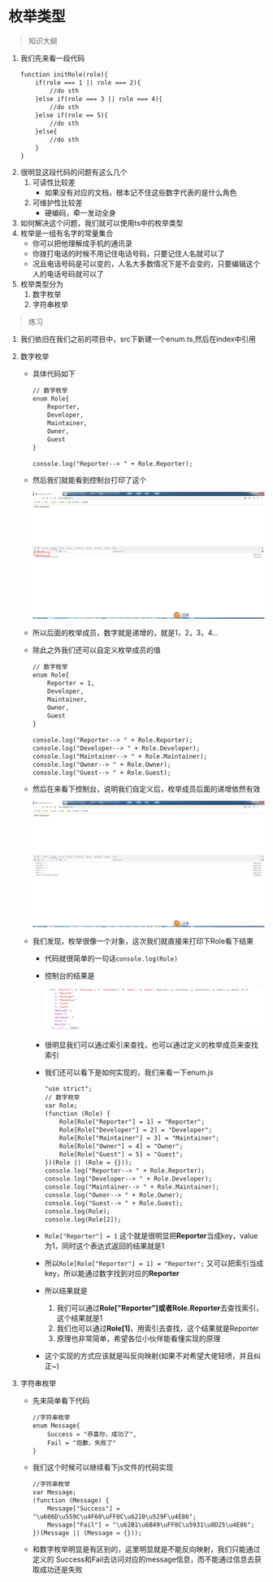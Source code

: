 # 枚举类型

> 知识大纲
1. 我们先来看一段代码
    ```
    function initRole(role){
        if(role === 1 || role === 2){
            //do sth
        }else if(role === 3 || role === 4){
            //do sth
        }else if(role == 5){
            //do sth
        }else{
            //do sth
        }
    }
    ```
2. 很明显这段代码的问题有这么几个
    1. 可读性比较差
        * 如果没有对应的文档，根本记不住这些数字代表的是什么角色
    2. 可维护性比较差
        * 硬编码，牵一发动全身
3. 如何解决这个问题，我们就可以使用ts中的枚举类型
4. 枚举是一组有名字的常量集合
    * 你可以把他理解成手机的通讯录
    * 你拨打电话的时候不用记住电话号码，只要记住人名就可以了
    * 况且电话号码是可以变的，人名大多数情况下是不会变的，只要编辑这个人的电话号码就可以了
5. 枚举类型分为
    1. 数字枚举
    2. 字符串枚举
    
> 练习
1. 我们依旧在我们之前的项目中，src下新建一个enum.ts,然后在index中引用  
2. 数字枚举
    * 具体代码如下
        ```
        // 数字枚举
        enum Role{
            Reporter,
            Developer,
            Maintainer,
            Owner,
            Guest
        }
        
        console.log("Reporter--> " + Role.Reporter);
        ```                   
    * 然后我们就能看到控制台打印了这个  
    
        ![](./images/控制台打印数字枚举.jpg)  
        
    * 所以后面的枚举成员，数字就是递增的，就是1，2，3，4...
    * 除此之外我们还可以自定义枚举成员的值  
        ```
        // 数字枚举
        enum Role{
            Reporter = 1,
            Developer,
            Maintainer,
            Owner,
            Guest
        }
        
        console.log("Reporter--> " + Role.Reporter);
        console.log("Developer--> " + Role.Developer);
        console.log("Maintainer--> " + Role.Maintainer);
        console.log("Owner--> " + Role.Owner);
        console.log("Guest--> " + Role.Guest);
        ```  
    * 然后在来看下控制台，说明我们自定义后，枚举成员后面的递增依然有效   
    
        ![](./images/自定义枚举类型.jpg) 
        
    * 我们发现，枚举很像一个对象，这次我们就直接来打印下Role看下结果  
        * 代码就很简单的一句话`console.log(Role)`  
        * 控制台的结果是
            
            ![](./images/打印枚举对象.jpg)
        
        * 很明显我们可以通过索引来查找，也可以通过定义的枚举成员来查找索引
        * 我们还可以看下是如何实现的，我们来看一下enum.js
            ```
            "use strict";
            // 数字枚举
            var Role;
            (function (Role) {
                Role[Role["Reporter"] = 1] = "Reporter";
                Role[Role["Developer"] = 2] = "Developer";
                Role[Role["Maintainer"] = 3] = "Maintainer";
                Role[Role["Owner"] = 4] = "Owner";
                Role[Role["Guest"] = 5] = "Guest";
            })(Role || (Role = {}));
            console.log("Reporter--> " + Role.Reporter);
            console.log("Developer--> " + Role.Developer);
            console.log("Maintainer--> " + Role.Maintainer);
            console.log("Owner--> " + Role.Owner);
            console.log("Guest--> " + Role.Guest);
            console.log(Role);
            console.log(Role[2]);
            ```
        * `Role["Reporter"] = 1` 这个就是很明显把**Reporter**当成key，value为1，同时这个表达式返回的结果就是1
        * 所以`Role[Role["Reporter"] = 1] = "Reporter";` 又可以把索引当成key，所以能通过数字找到对应的**Reporter**
        * 所以结果就是
            1. 我们可以通过**Role["Reporter"]**或者**Role.Reporter**去查找索引，这个结果就是1
            2. 我们也可以通过**Role[1]**，用索引去查找，这个结果就是Reporter
            3. 原理也非常简单，希望各位小伙伴能看懂实现的原理
        * 这个实现的方式应该就是叫反向映射(如果不对希望大佬轻喷，并且纠正~)
        
3. 字符串枚举     
    * 先来简单看下代码
        ```
        //字符串枚举
        enum Message{
            Success = "恭喜你，成功了",
            Fail = "抱歉，失败了"
        }
        ```   
    * 我们这个时候可以继续看下js文件的代码实现
        ```
        //字符串枚举
        var Message;
        (function (Message) {
            Message["Success"] = "\u606D\u559C\u4F60\uFF0C\u6210\u529F\u4E86";
            Message["Fail"] = "\u62B1\u6B49\uFF0C\u5931\u8D25\u4E86";
        })(Message || (Message = {}));
        ```    
    * 和数字枚举明显是有区别的，这里明显就是不能反向映射，我们只能通过定义的
        Success和Fail去访问对应的message信息，而不能通过信息去获取成功还是失败    